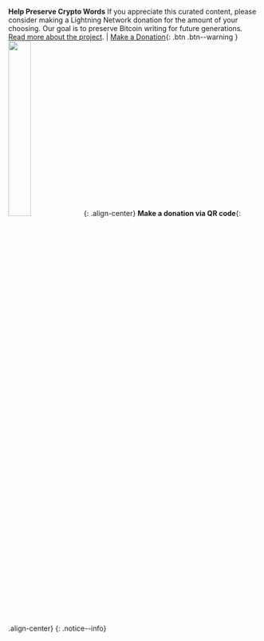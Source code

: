 
**Help Preserve Crypto Words** If you appreciate this curated content, please consider making a Lightning Network donation for the amount of your choosing. Our goal is to preserve Bitcoin writing for future generations. [Read more about the project](https://cryptowords.github.io/about/##goals-and-scope). | [Make a Donation](https://paywall.link/to/thanks){: .btn .btn--warning }
<img src="https://paywall.link/to/donation" style="width: 30%; height: 30%"/>{: .align-center}
**Make a donation via QR code**{: .align-center}
{: .notice--info}
